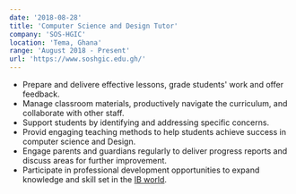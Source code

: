 ```yaml
---
date: '2018-08-28'
title: 'Computer Science and Design Tutor'
company: 'SOS-HGIC'
location: 'Tema, Ghana'
range: 'August 2018 - Present'
url: 'https://www.soshgic.edu.gh/'
---
```


- Prepare and delivere effective lessons, grade students' work and offer feedback.
- Manage classroom materials, productively navigate the curriculum, and collaborate with other staff.
- Support students by identifying and addressing specific concerns.
- Provid engaging teaching methods to help students achieve success in computer science and Design.
- Engage parents and guardians regularly to deliver progress reports and discuss areas for further improvement.
- Participate in professional development opportunities to expand knowledge and skill set in the [IB world](https://www.ibo.org/).
